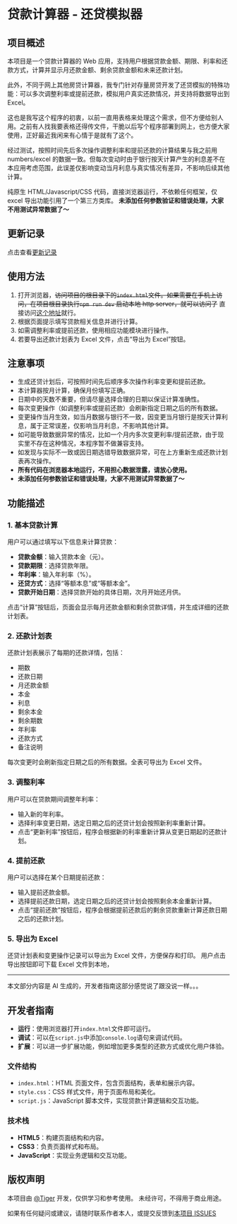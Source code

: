 # 贷款计算器 - 还贷模拟器

## 项目概述

本项目是一个贷款计算器的 Web 应用，支持用户根据贷款金额、期限、利率和还款方式，计算并显示月还款金额、剩余贷款金额和未来还款计划。

此外，不同于网上其他房贷计算器，我专门针对存量房贷开发了还贷模拟的特殊功能：可以多次调整利率或提前还款，模拟用户真实还款情况，并支持将数据导出到 Excel。

这也是我写这个程序的初衷，以前一直用表格来处理这个需求，但不方便给别人用。之前有人找我要表格还得传文件，干脆以后写个程序部署到网上，也方便大家使用，正好最近我闲来有心情于是就有了这个。

经过测试，按照时间先后多次操作调整利率和提前还款的计算结果与我之前用 numbers/excel 的数据一致。但每次变动时由于银行按天计算产生的利息差不在本应用考虑范围，此误差仅影响变动当月利息与真实情况有差异，不影响后续其他计算。

纯原生 HTML/Javascript/CSS 代码，直接浏览器运行，不依赖任何框架，仅 excel 导出功能引用了一个第三方类库。
**未添加任何参数验证和错误处理，大家不用测试异常数据了～**

## 更新记录

点击查看[更新记录](https://github.com/DropFan/loan-calculator/blob/main/CHANGELOG.md)

## 使用方法

1. 打开浏览器，~~访问项目的根目录下的`index.html`文件。如果需要在手机上访问，在项目根目录执行`npm run dev` 启动本地 http server，就可以访问了~~  直接访问[这个地址](https://loan.v2dl.net/)就行。
2. 根据页面提示填写贷款相关信息并进行计算。
3. 如需调整利率或提前还款，使用相应功能模块进行操作。
4. 若要导出还款计划表为 Excel 文件，点击“导出为 Excel”按钮。

## 注意事项

- 生成还贷计划后，可按照时间先后顺序多次操作利率变更和提前还款。
- 本计算器按月计算，确保月份填写正确。
- 日期中的天数不重要，但请尽量选择合理的日期以保证计算准确性。
- 每次变更操作（如调整利率或提前还款）会刷新指定日期之后的所有数据。
- 变更操作当月生效，如当月数据与银行不一致，因变更当月银行是按天计算利息，属于正常误差，仅影响当月利息，不影响其他计算。
- 如可能导致数据异常的情况，比如一个月内多次变更利率/提前还款，由于现实里不存在这种情况，本程序暂不做兼容支持。
- 如发现与实际不一致或因日期选错导致数据异常，可在上方重新生成还款计划表再次操作。
- **所有代码在浏览器本地运行，不用担心数据泄露，请放心使用。**
- **未添加任何参数验证和错误处理，大家不用测试异常数据了～**

## 功能描述

### 1. 基本贷款计算

用户可以通过填写以下信息来计算贷款：

- **贷款金额**：输入贷款本金（元）。
- **贷款期限**：选择贷款年限。
- **年利率**：输入年利率（%）。
- **还贷方式**：选择“等额本息”或“等额本金”。
- **贷款开始日期**：选择贷款开始的具体日期，次月开始还月供。

点击“计算”按钮后，页面会显示每月还款金额和剩余贷款详情，并生成详细的还款计划表。

### 2. 还款计划表

还款计划表展示了每期的还款详情，包括：

- 期数
- 还款日期
- 月还款金额
- 本金
- 利息
- 剩余本金
- 剩余期数
- 年利率
- 还款方式
- 备注说明

每次变更时会刷新指定日期之后的所有数据。全表可导出为 Excel 文件。

### 3. 调整利率

用户可以在贷款期间调整年利率：

- 输入新的年利率。
- 选择利率变更日期，选定日期之后的还贷计划会按照新利率重新计算。
- 点击“更新利率”按钮后，程序会根据新的利率重新计算从变更日期起的还款计划。

### 4. 提前还款

用户可以选择在某个日期提前还款：

- 输入提前还款金额。
- 选择提前还款日期，选定日期之后的还贷计划会按照剩余本金重新计算。
- 点击“提前还款”按钮后，程序会根据提前还款后的剩余贷款重新计算还款日期之后的还款计划。

### 5. 导出为 Excel

还贷计划表和变更操作记录可以导出为 Excel 文件，方便保存和打印。
用户点击导出按钮即可下载 Excel 文件到本地，

---
本文部分内容是 AI 生成的，开发者指南这部分感觉说了跟没说一样。。。

## 开发者指南

- **运行**：使用浏览器打开`index.html`文件即可运行。
- **调试**：可以在`script.js`中添加`console.log`语句来调试代码。
- **扩展**：可以进一步扩展功能，例如增加更多类型的还款方式或优化用户体验。

### 文件结构

- `index.html`：HTML 页面文件，包含页面结构，表单和展示内容。
- `style.css`：CSS 样式文件，用于页面布局和美化。
- `script.js`：JavaScript 脚本文件，实现贷款计算逻辑和交互功能。

### 技术栈

- **HTML5**：构建页面结构和内容。
- **CSS3**：负责页面样式和布局。
- **JavaScript**：实现业务逻辑和交互功能。

## 版权声明

本项目由 [@Tiger](https://github.com/DropFan) 开发，仅供学习和参考使用。
未经许可，不得用于商业用途。

如果有任何疑问或建议，请随时联系作者本人，或提交反馈到[本项目 ISSUES](https://github.com/DropFan/loan-schedule/issues)
